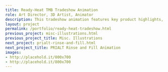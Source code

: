 ```yaml
---
title: Ready-Heat TMB Tradeshow Animation
role: Art Director, 3D Artist, Animator
description: This tradeshow animation features key product highlights, and showcases the full body, and half body blankets. Short animations show how the blankets work as well as where they are placed on the body.
layout: project
permalink: /portfolio/ready-heat-tradeshow.html
previous_project: misc-illustrations.html
previous_project_title: Misc. Illustrations
next_project: prialt-rinse-and-fill.html
next_project_title: PRIALT Rinse and Fill Animation
images:
- http://placehold.it/800x700
- http://placehold.it/800x700
---
```

